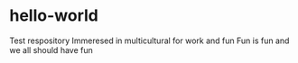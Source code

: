 # hello-world
Test respository
Immeresed in multicultural for work and fun
Fun is fun and we all should have fun

